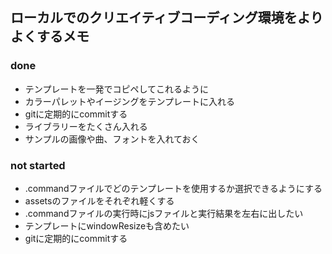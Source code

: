## ローカルでのクリエイティブコーディング環境をよりよくするメモ

### done
- テンプレートを一発でコピペしてこれるように
- カラーパレットやイージングをテンプレートに入れる
- gitに定期的にcommitする
- ライブラリーをたくさん入れる
- サンプルの画像や曲、フォントを入れておく

### not started
- .commandファイルでどのテンプレートを使用するか選択できるようにする
- assetsのファイルをそれぞれ軽くする
- .commandファイルの実行時にjsファイルと実行結果を左右に出したい
- テンプレートにwindowResizeも含めたい
- gitに定期的にcommitする